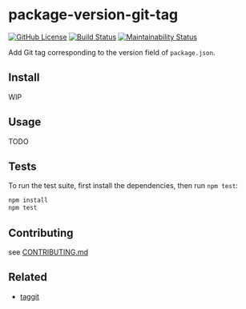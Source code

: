 # package-version-git-tag

[![GitHub License](https://img.shields.io/github/license/sounisi5011/package-version-git-tag.svg)][github-license]
[![Build Status](https://travis-ci.com/sounisi5011/package-version-git-tag.svg?branch=master)](https://travis-ci.com/sounisi5011/package-version-git-tag)
[![Maintainability Status](https://api.codeclimate.com/v1/badges/ac675a219746d53b79bc/maintainability)](https://codeclimate.com/github/sounisi5011/package-version-git-tag/maintainability)

[github-license]: https://github.com/sounisi5011/package-version-git-tag/blob/master/LICENSE

Add Git tag corresponding to the version field of `package.json`.

## Install

WIP

## Usage

TODO

## Tests

To run the test suite, first install the dependencies, then run `npm test`:

```sh
npm install
npm test
```

## Contributing

see [CONTRIBUTING.md](https://github.com/sounisi5011/package-version-git-tag/blob/master/CONTRIBUTING.md)

## Related

* [taggit](https://github.com/okunishinishi/node-taggit)
